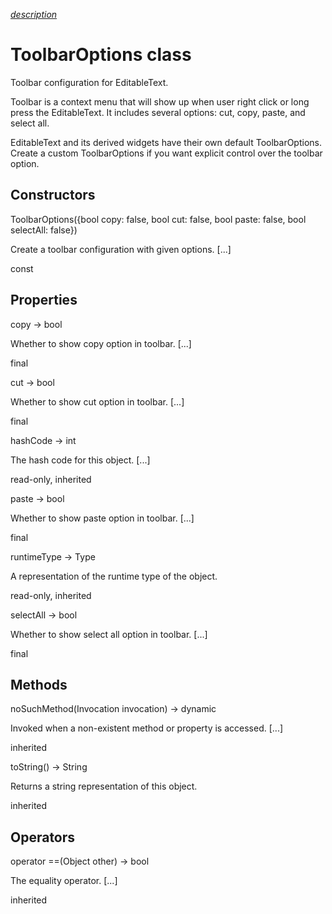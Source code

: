 [*description*][description]

# ToolbarOptions class #

Toolbar configuration for EditableText.

Toolbar is a context menu that will show up when user right click or long press the EditableText. It includes several options: cut, copy, paste, and select all.

EditableText and its derived widgets have their own default ToolbarOptions. Create a custom ToolbarOptions if you want explicit control over the toolbar option.

## Constructors ##

ToolbarOptions(\{bool copy: false, bool cut: false, bool paste: false, bool selectAll: false\})

Create a toolbar configuration with given options. \[...\]

const

## Properties ##

copy → bool

Whether to show copy option in toolbar. \[...\]

final

cut → bool

Whether to show cut option in toolbar. \[...\]

final

hashCode → int

The hash code for this object. \[...\]

read-only, inherited

paste → bool

Whether to show paste option in toolbar. \[...\]

final

runtimeType → Type

A representation of the runtime type of the object.

read-only, inherited

selectAll → bool

Whether to show select all option in toolbar. \[...\]

final

## Methods ##

noSuchMethod(Invocation invocation) → dynamic

Invoked when a non-existent method or property is accessed. \[...\]

inherited

toString() → String

Returns a string representation of this object.

inherited

## Operators ##

operator ==(Object other) → bool

The equality operator. \[...\]

inherited


[description]: https://github.com/flutter/flutter/blob/master/packages/flutter/lib/src/widgets/editable_text.dart#L267